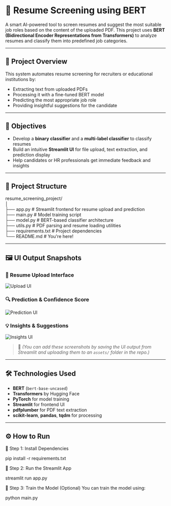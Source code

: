 # 🤖 Resume Screening using BERT

A smart AI-powered tool to screen resumes and suggest the most suitable job roles based on the content of the uploaded PDF. This project uses **BERT (Bidirectional Encoder Representations from Transformers)** to analyze resumes and classify them into predefined job categories.

---

## 🧠 Project Overview

This system automates resume screening for recruiters or educational institutions by:
- Extracting text from uploaded PDFs
- Processing it with a fine-tuned BERT model
- Predicting the most appropriate job role
- Providing insightful suggestions for the candidate

---

## 🎯 Objectives
- Develop a **binary classifier** and a **multi-label classifier** to classify resumes
- Build an intuitive **Streamlit UI** for file upload, text extraction, and prediction display
- Help candidates or HR professionals get immediate feedback and insights

---

## 📂 Project Structure

resume_screening_project/<br>
│<br>
├── app.py # Streamlit frontend for resume upload and prediction<br>
├── main.py # Model training script<br>
├── model.py # BERT-based classifier architecture<br>
├── utils.py # PDF parsing and resume loading utilities<br>
├── requirements.txt # Project dependencies<br>
└── README.md # You're here!<br>



---

## 🖼️ UI Output Snapshots

### 📄 Resume Upload Interface
![Upload UI](assets/upload_ui.png)

### 🔍 Prediction & Confidence Score
![Prediction UI](assets/prediction_ui.png)

### 💡 Insights & Suggestions
![Insights UI](assets/insights_ui.png)

> 📌 *(You can add these screenshots by saving the UI output from Streamlit and uploading them to an `assets/` folder in the repo.)*

---

## 🛠️ Technologies Used

- **BERT** (`bert-base-uncased`)
- **Transformers** by Hugging Face
- **PyTorch** for model training
- **Streamlit** for frontend UI
- **pdfplumber** for PDF text extraction
- **scikit-learn**, **pandas**, **tqdm** for processing

---

## ⚙️ How to Run

 🧪 Step 1: Install Dependencies

pip install -r requirements.txt


🚀 Step 2: Run the Streamlit App

streamlit run app.py


 🧠 Step 3: Train the Model (Optional)
You can train the model using:


python main.py
